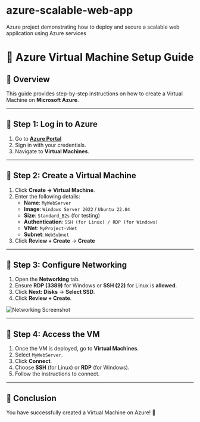 # azure-scalable-web-app
Azure project demonstrating how to deploy and secure a scalable web application using Azure services

# 🚀 Azure Virtual Machine Setup Guide  

## 📝 Overview  
This guide provides step-by-step instructions on how to create a Virtual Machine on **Microsoft Azure**.

---

## 🔹 Step 1: Log in to Azure  
1. Go to **[Azure Portal](https://portal.azure.com/)**  
2. Sign in with your credentials.  
3. Navigate to **Virtual Machines**.

---

## 🔹 Step 2: Create a Virtual Machine  
1. Click **Create → Virtual Machine**.  
2. Enter the following details:  
   - **Name**: `MyWebServer`  
   - **Image**: `Windows Server 2022` / `Ubuntu 22.04`  
   - **Size**: `Standard_B2s` (for testing)  
   - **Authentication**: `SSH (for Linux) / RDP (for Windows)`  
   - **VNet**: `MyProject-VNet`  
   - **Subnet**: `WebSubnet`  
3. Click **Review + Create** → **Create**  



---

## 🔹 Step 3: Configure Networking  
1. Open the **Networking** tab.  
2. Ensure **RDP (3389)** for Windows or **SSH (22)** for Linux is **allowed**.  
3. Click **Next: Disks** → **Select SSD**.  
4. Click **Review + Create**.  

![Networking Screenshot](screenshots/networking-config.png)

---

## 🔹 Step 4: Access the VM  
1. Once the VM is deployed, go to **Virtual Machines**.  
2. Select `MyWebServer`.  
3. Click **Connect**.  
4. Choose **SSH** (for Linux) or **RDP** (for Windows).  
5. Follow the instructions to connect.  



---

## 📌 Conclusion  
You have successfully created a Virtual Machine on Azure! 🎉  

